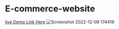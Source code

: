 # E-commerce-website
[live Demo Link Here](https://e-commerce-ten-rho-82.vercel.app/)
![Screenshot 2022-12-09 174419](https://user-images.githubusercontent.com/99470227/206750949-d8dad614-25ff-4e51-b2ef-5c1b51813229.jpg)
